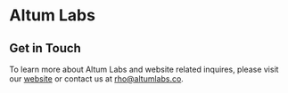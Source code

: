 # Altum Labs

## Get in Touch
To learn more about Altum Labs and website related inquires, please visit our [website](https://www.altumlabs.co) or contact us at [rho@altumlabs.co](mailto:rho@altumlabs.co).
